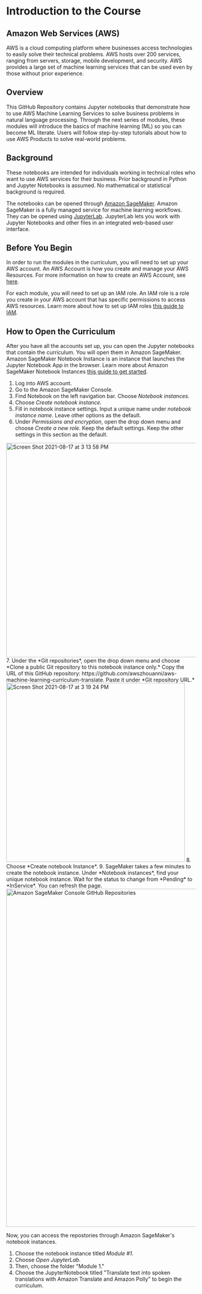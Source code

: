 # Introduction to the Course


## Amazon Web Services (AWS)

AWS is a cloud computing platform where businesses access technologies to easily solve their technical problems. AWS hosts over 200 services, ranging from servers, storage, mobile development, and security. AWS provides a large set of machine learning services that can be used even by those without prior experience. 

## Overview

This GitHub Repository contains Jupyter notebooks that demonstrate how to use AWS Machine Learning Services to solve business problems in natural language processing. Through the next series of modules, these modules will introduce the basics of machine learning (ML) so you can become ML literate. Users will follow step-by-step tutorials about how to use AWS Products to solve real-world problems. 


## Background 

These notebooks are intended for individuals working in technical roles who want to use AWS services for their business. Prior background in Python and Jupyter Notebooks is assumed. No mathematical or statistical background is required. 

The notebooks can be opened through [Amazon SageMaker](https://aws.amazon.com/sagemaker/). Amazon SageMaker is a fully managed service for machine learning workflows. They can be opened using [JupyterLab](https://jupyterlab.readthedocs.io/en/stable/getting_started/overview.html#:~:text=JupyterLab%20is%20a%20next%2Dgeneration,%2C%20integrated%2C%20and%20extensible%20manner.). JupyterLab lets you work with Jupyter Notebooks and other files in an integrated web-based user interface.

## Before You Begin 

In order to run the modules in the curriculum, you will need to set up your AWS account. An AWS Account is how you create and manage your AWS Resources. For more information on how to create an AWS Account, see [here](https://aws.amazon.com/premiumsupport/knowledge-center/create-and-activate-aws-account/). 

For each module, you will need to set up an IAM role. An IAM role is a role you create in your AWS account that has specific permissions to access AWS resources. Learn more about how to set up IAM roles [this guide to IAM](https://docs.aws.amazon.com/sagemaker/latest/dg/security-iam.html).

## How to Open the Curriculum 

After you have all the accounts set up, you can open the Jupyter notebooks that contain the curriculum. You will open them in Amazon SageMaker. Amazon SageMaker Notebook Instance is an instance that launches the Jupyter Notebook App in the browser. Learn more about Amazon SageMaker Notebook Instances [this guide to get started](https://docs.aws.amazon.com/sagemaker/latest/dg/gs-setup-working-env.html).

1. Log into AWS account. 
2. Go to the Amazon SageMaker Console.
3. Find Notebook on the left navigation bar. Choose *Notebook instances*. 
4. Choose *Create notebook instance.* 
5. Fill in notebook instance settings. Input a unique name under *notebook instance name.* Leave other options as the default. 
6. Under *Permissions and encryption*, open the drop down menu and choose *Create a new role.* Keep the default settings. Keep the other settings in this section as the default. 
<img width="569" alt="Screen Shot 2021-08-17 at 3 13 58 PM" src="https://user-images.githubusercontent.com/88006687/129786612-b56a718c-f96e-4da9-970c-84be795b83f9.png">
7. Under the *Git repositories*, open the drop down menu and choose *Clone a public Git repository to this notebook instance only.* Copy the URL of this GitHub repository: https://github.com/awszhouanni/aws-machine-learning-curriculum-translate. Paste it under *Git repository URL.*
<img width="475" alt="Screen Shot 2021-08-17 at 3 19 24 PM" src="https://user-images.githubusercontent.com/88006687/129787279-16bc2302-59dc-4358-9745-0ff0dea6af12.png">
8. Choose *Create notebook Instance*. 
9. SageMaker takes a few minutes to create the notebook instance. Under *Notebook instances*, find your unique notebook instance. Wait for the status to change from *Pending* to *InService*. You can refresh the page.  

<img width="897" alt="Amazon SageMaker Console GitHub Repositories" src="https://user-images.githubusercontent.com/36568498/126387067-5a4e3ad2-8b19-4097-9e54-f44128ef4c47.png">


Now, you can access the repostories through Amazon SageMaker's notebook instances. 
1. Choose the notebook instance titled *Module #1*. 
2. Choose *Open JupyterLab.* 
3. Then, choose the folder "Module 1." 
4. Choose the JupyterNotebook titled "Translate text into spoken translations with Amazon Translate and Amazon Polly" to begin the curriculum.
